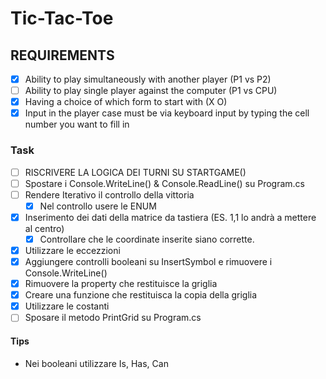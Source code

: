 # Tic-Tac-Toe

## REQUIREMENTS
- [X] Ability to play simultaneously with another player (P1 vs P2)
- [ ] Ability to play single player against the computer (P1 vs CPU)
- [X] Having a choice of which form to start with (X O)
- [X] Input in the player case must be via keyboard input by typing the cell number you want to fill in

### Task
- [ ] RISCRIVERE LA LOGICA DEI TURNI SU STARTGAME()
- [ ] Spostare i Console.WriteLine() & Console.ReadLine() su Program.cs
- [ ] Rendere Iterativo il controllo della vittoria
	- [X] Nel controllo usere le ENUM
- [X] Inserimento dei dati della  matrice da tastiera (ES. 1,1 lo andrà a mettere al centro)
	- [X] Controllare che le coordinate inserite siano corrette.
- [X] Utilizzare le eccezzioni
- [X] Aggiungere controlli booleani su InsertSymbol e rimuovere i Console.WriteLine()
- [X] Rimuovere la property che restituisce la griglia
- [X] Creare una funzione che restituisca la copia della griglia 
- [X] Utilizzare le costanti
- [ ] Sposare il metodo PrintGrid su Program.cs

#### Tips

- Nei booleani utilizzare Is, Has, Can
